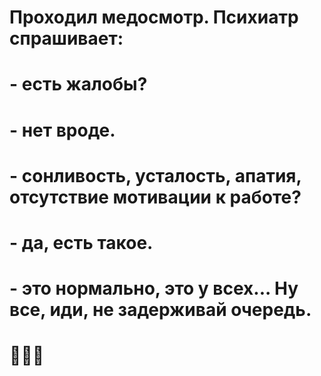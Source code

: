 # Проходил медосмотр. Психиатр спрашивает:
# - есть жалобы?
# - нет вроде.
# - сонливость, усталость, апатия, отсутствие мотивации к работе?
# - да, есть такое.
# - это нормально, это у всех... Ну все, иди, не задерживай очередь.

# 🤣🤣🤣
